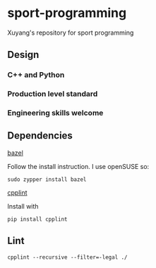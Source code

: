 # sport-programming
Xuyang's repository for sport programming

## Design

### C++ and Python
### Production level standard
### Engineering skills welcome

## Dependencies
[bazel](https://bazel.build/)

Follow the install instruction. I use openSUSE so:
```
sudo zypper install bazel
```

[cpplint](https://github.com/cpplint/cpplint)

Install with
```
pip install cpplint
```

## Lint
```
cpplint --recursive --filter=-legal ./
```
